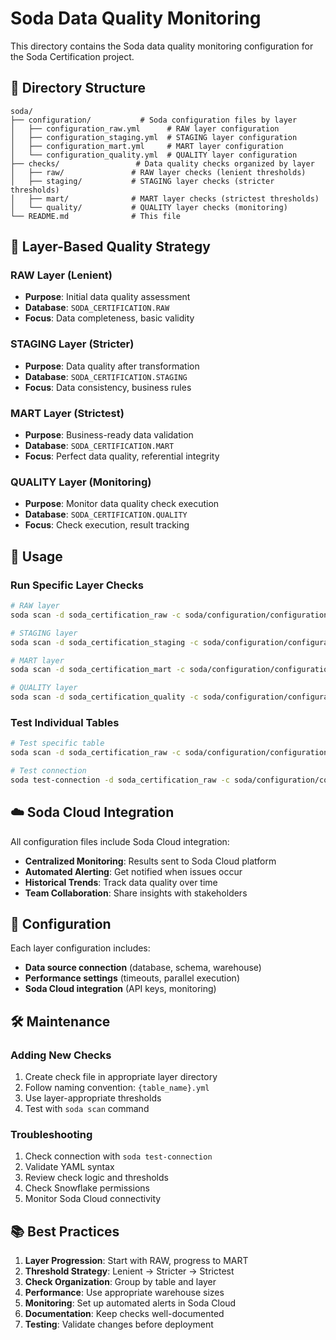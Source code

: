 # Soda Data Quality Monitoring

This directory contains the Soda data quality monitoring configuration for the Soda Certification project.

## 📁 Directory Structure

```
soda/
├── configuration/           # Soda configuration files by layer
│   ├── configuration_raw.yml      # RAW layer configuration
│   ├── configuration_staging.yml  # STAGING layer configuration
│   ├── configuration_mart.yml     # MART layer configuration
│   └── configuration_quality.yml  # QUALITY layer configuration
├── checks/                 # Data quality checks organized by layer
│   ├── raw/               # RAW layer checks (lenient thresholds)
│   ├── staging/           # STAGING layer checks (stricter thresholds)
│   ├── mart/              # MART layer checks (strictest thresholds)
│   └── quality/           # QUALITY layer checks (monitoring)
└── README.md              # This file
```

## 🎯 Layer-Based Quality Strategy

### RAW Layer (Lenient)
- **Purpose**: Initial data quality assessment
- **Database**: `SODA_CERTIFICATION.RAW`
- **Focus**: Data completeness, basic validity

### STAGING Layer (Stricter)
- **Purpose**: Data quality after transformation
- **Database**: `SODA_CERTIFICATION.STAGING`
- **Focus**: Data consistency, business rules

### MART Layer (Strictest)
- **Purpose**: Business-ready data validation
- **Database**: `SODA_CERTIFICATION.MART`
- **Focus**: Perfect data quality, referential integrity

### QUALITY Layer (Monitoring)
- **Purpose**: Monitor data quality check execution
- **Database**: `SODA_CERTIFICATION.QUALITY`
- **Focus**: Check execution, result tracking

## 🚀 Usage

### Run Specific Layer Checks
```bash
# RAW layer
soda scan -d soda_certification_raw -c soda/configuration/configuration_raw.yml soda/checks/raw/

# STAGING layer
soda scan -d soda_certification_staging -c soda/configuration/configuration_staging.yml soda/checks/staging/

# MART layer
soda scan -d soda_certification_mart -c soda/configuration/configuration_mart.yml soda/checks/mart/

# QUALITY layer
soda scan -d soda_certification_quality -c soda/configuration/configuration_quality.yml soda/checks/quality/
```

### Test Individual Tables
```bash
# Test specific table
soda scan -d soda_certification_raw -c soda/configuration/configuration_raw.yml soda/checks/raw/customers.yml

# Test connection
soda test-connection -d soda_certification_raw -c soda/configuration/configuration_raw.yml
```

## ☁️ Soda Cloud Integration

All configuration files include Soda Cloud integration:
- **Centralized Monitoring**: Results sent to Soda Cloud platform
- **Automated Alerting**: Get notified when issues occur
- **Historical Trends**: Track data quality over time
- **Team Collaboration**: Share insights with stakeholders

## 🔧 Configuration

Each layer configuration includes:
- **Data source connection** (database, schema, warehouse)
- **Performance settings** (timeouts, parallel execution)
- **Soda Cloud integration** (API keys, monitoring)

## 🛠️ Maintenance

### Adding New Checks
1. Create check file in appropriate layer directory
2. Follow naming convention: `{table_name}.yml`
3. Use layer-appropriate thresholds
4. Test with `soda scan` command

### Troubleshooting
1. Check connection with `soda test-connection`
2. Validate YAML syntax
3. Review check logic and thresholds
4. Check Snowflake permissions
5. Monitor Soda Cloud connectivity

## 📚 Best Practices

1. **Layer Progression**: Start with RAW, progress to MART
2. **Threshold Strategy**: Lenient → Stricter → Strictest
3. **Check Organization**: Group by table and layer
4. **Performance**: Use appropriate warehouse sizes
5. **Monitoring**: Set up automated alerts in Soda Cloud
6. **Documentation**: Keep checks well-documented
7. **Testing**: Validate changes before deployment
